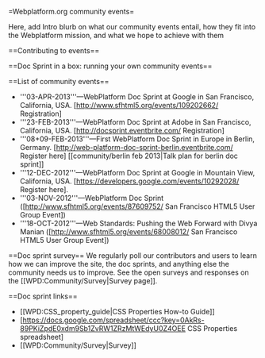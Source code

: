 =Webplatform.org community events=

Here, add Intro blurb on what our community events entail, how they fit into the Webplatform mission, and what we hope to achieve with them

==Contributing to events==


==Doc Sprint in a box: running your own community events==


==List of community events==

* '''03-APR-2013'''—WebPlatform Doc Sprint at Google in San Francisco, California, USA. [http://www.sfhtml5.org/events/109202662/ Registration]
* '''23-FEB-2013'''—WebPlatform Doc Sprint at Adobe in San Francisco, California, USA. [http://docsprint.eventbrite.com/ Registration]
* '''08+09-FEB-2013'''—First WebPlatform Doc Sprint in Europe in Berlin, Germany. [http://web-platform-doc-sprint-berlin.eventbrite.com/ Register here] [[community/berlin feb 2013|Talk plan for berlin doc sprint]]
* '''12-DEC-2012'''—WebPlatform Doc Sprint at Google in Mountain View, California, USA. [https://developers.google.com/events/10292028/ Register here].
* '''03-NOV-2012'''—WebPlatform Doc Sprint ([http://www.sfhtml5.org/events/87609752/ San Francisco HTML5 User Group Event])
* '''18-OCT-2012'''—Web Standards: Pushing the Web Forward with Divya Manian ([http://www.sfhtml5.org/events/68008012/ San Francisco HTML5 User Group Event])

==Doc sprint survey==
We regularly poll our contributors and users to learn how we can improve the site, the doc sprints, and anything else the community needs us to improve. See the open surveys and responses on the [[WPD:Community/Survey|Survey page]].

==Doc sprint links==

* [[WPD:CSS_property_guide|CSS Properties How-to Guide]] 
* [https://docs.google.com/spreadsheet/ccc?key=0AkRs-89PKiZpdE0xdm9Sb1ZvRW1ZRzMtWEdyU0Z4OEE CSS Properties spreadsheet] 
* [[WPD:Community/Survey|Survey]]